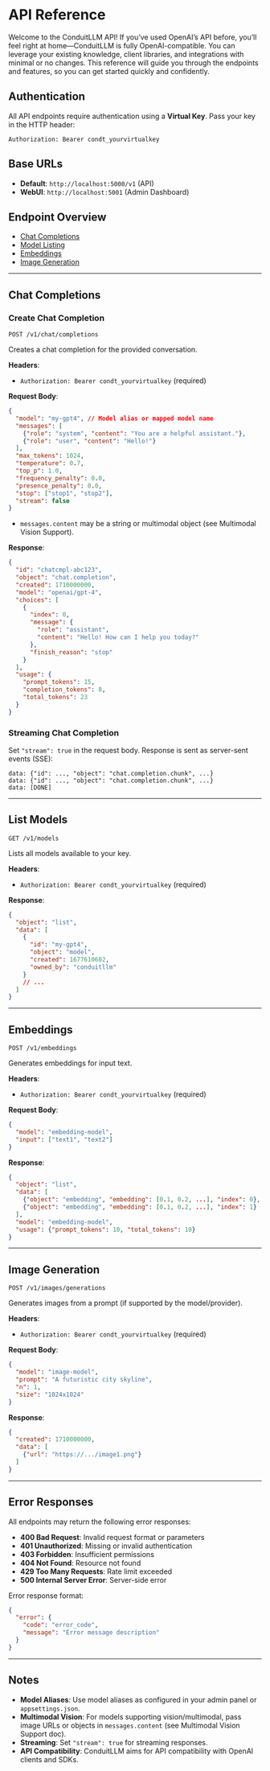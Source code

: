# API Reference

Welcome to the ConduitLLM API! If you’ve used OpenAI’s API before, you’ll feel right at home—ConduitLLM is fully OpenAI-compatible. You can leverage your existing knowledge, client libraries, and integrations with minimal or no changes. This reference will guide you through the endpoints and features, so you can get started quickly and confidently.

## Authentication

All API endpoints require authentication using a **Virtual Key**. Pass your key in the HTTP header:

```
Authorization: Bearer condt_yourvirtualkey
```

## Base URLs

- **Default**: `http://localhost:5000/v1` (API)
- **WebUI**: `http://localhost:5001` (Admin Dashboard)

## Endpoint Overview

- [Chat Completions](#chat-completions)
- [Model Listing](#list-models)
- [Embeddings](#embeddings)
- [Image Generation](#image-generation)

---

## Chat Completions

### Create Chat Completion

```
POST /v1/chat/completions
```

Creates a chat completion for the provided conversation.

**Headers**:
- `Authorization: Bearer condt_yourvirtualkey` (required)

**Request Body**:
```json
{
  "model": "my-gpt4", // Model alias or mapped model name
  "messages": [
    {"role": "system", "content": "You are a helpful assistant."},
    {"role": "user", "content": "Hello!"}
  ],
  "max_tokens": 1024,
  "temperature": 0.7,
  "top_p": 1.0,
  "frequency_penalty": 0.0,
  "presence_penalty": 0.0,
  "stop": ["stop1", "stop2"],
  "stream": false
}
```
- `messages.content` may be a string or multimodal object (see Multimodal Vision Support).

**Response**:
```json
{
  "id": "chatcmpl-abc123",
  "object": "chat.completion",
  "created": 1710000000,
  "model": "openai/gpt-4",
  "choices": [
    {
      "index": 0,
      "message": {
        "role": "assistant",
        "content": "Hello! How can I help you today?"
      },
      "finish_reason": "stop"
    }
  ],
  "usage": {
    "prompt_tokens": 15,
    "completion_tokens": 8,
    "total_tokens": 23
  }
}
```

### Streaming Chat Completion

Set `"stream": true` in the request body. Response is sent as server-sent events (SSE):
```
data: {"id": ..., "object": "chat.completion.chunk", ...}
data: {"id": ..., "object": "chat.completion.chunk", ...}
data: [DONE]
```

---

## List Models

```
GET /v1/models
```

Lists all models available to your key.

**Headers**:
- `Authorization: Bearer condt_yourvirtualkey` (required)

**Response**:
```json
{
  "object": "list",
  "data": [
    {
      "id": "my-gpt4",
      "object": "model",
      "created": 1677610602,
      "owned_by": "conduitllm"
    }
    // ...
  ]
}
```

---

## Embeddings

```
POST /v1/embeddings
```

Generates embeddings for input text.

**Headers**:
- `Authorization: Bearer condt_yourvirtualkey` (required)

**Request Body**:
```json
{
  "model": "embedding-model",
  "input": ["text1", "text2"]
}
```

**Response**:
```json
{
  "object": "list",
  "data": [
    {"object": "embedding", "embedding": [0.1, 0.2, ...], "index": 0},
    {"object": "embedding", "embedding": [0.1, 0.2, ...], "index": 1}
  ],
  "model": "embedding-model",
  "usage": {"prompt_tokens": 10, "total_tokens": 10}
}
```

---

## Image Generation

```
POST /v1/images/generations
```

Generates images from a prompt (if supported by the model/provider).

**Headers**:
- `Authorization: Bearer condt_yourvirtualkey` (required)

**Request Body**:
```json
{
  "model": "image-model",
  "prompt": "A futuristic city skyline",
  "n": 1,
  "size": "1024x1024"
}
```

**Response**:
```json
{
  "created": 1710000000,
  "data": [
    {"url": "https://.../image1.png"}
  ]
}
```

---

## Error Responses

All endpoints may return the following error responses:

- **400 Bad Request**: Invalid request format or parameters
- **401 Unauthorized**: Missing or invalid authentication
- **403 Forbidden**: Insufficient permissions
- **404 Not Found**: Resource not found
- **429 Too Many Requests**: Rate limit exceeded
- **500 Internal Server Error**: Server-side error

Error response format:
```json
{
  "error": {
    "code": "error_code",
    "message": "Error message description"
  }
}
```

---

## Notes

- **Model Aliases**: Use model aliases as configured in your admin panel or `appsettings.json`.
- **Multimodal Vision**: For models supporting vision/multimodal, pass image URLs or objects in `messages.content` (see Multimodal Vision Support doc).
- **Streaming**: Set `"stream": true` for streaming responses.
- **API Compatibility**: ConduitLLM aims for API compatibility with OpenAI clients and SDKs.
